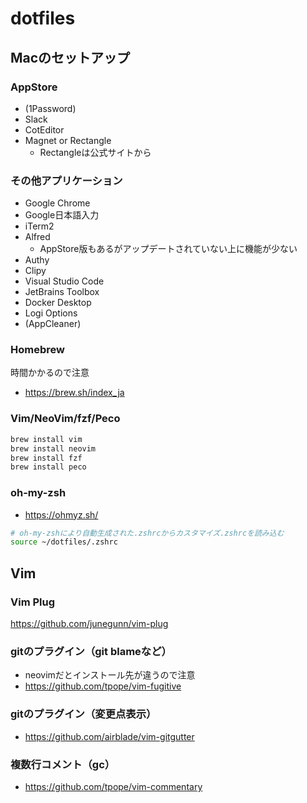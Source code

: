 # dotfiles

## Macのセットアップ

### AppStore

* (1Password)
* Slack
* CotEditor
* Magnet or Rectangle
  * Rectangleは公式サイトから

### その他アプリケーション

* Google Chrome
* Google日本語入力
* iTerm2
* Alfred
  * AppStore版もあるがアップデートされていない上に機能が少ない
* Authy
* Clipy
* Visual Studio Code
* JetBrains Toolbox
* Docker Desktop
* Logi Options
* (AppCleaner)

### Homebrew

時間かかるので注意

* https://brew.sh/index_ja

### Vim/NeoVim/fzf/Peco

```bash
brew install vim
brew install neovim
brew install fzf
brew install peco
```

### oh-my-zsh

* https://ohmyz.sh/

```bash
# oh-my-zshにより自動生成された.zshrcからカスタマイズ.zshrcを読み込む
source ~/dotfiles/.zshrc
```

## Vim

### Vim Plug

https://github.com/junegunn/vim-plug

### gitのプラグイン（git blameなど）

* neovimだとインストール先が違うので注意
* https://github.com/tpope/vim-fugitive

### gitのプラグイン（変更点表示）

* https://github.com/airblade/vim-gitgutter

### 複数行コメント（gc）

* https://github.com/tpope/vim-commentary

